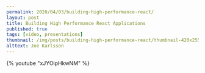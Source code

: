 ```yaml
---
permalink: 2020/04/03/building-high-performance-react/
layout: post
title: Building High Performance React Applications
published: true
tags: [video, presentations]
thumbnail: /img/posts/building-high-performance-react/thumbnail-420x255.webp
alttext: Joe Karlsson
---
```


{% youtube "xJYOipHkwNM" %}
